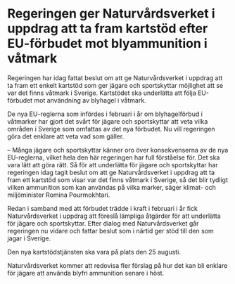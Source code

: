 # Regeringen ger Naturvårdsverket i uppdrag att ta fram kartstöd efter EU-förbudet mot blyammunition i våtmark

Regeringen har idag fattat beslut om att ge Naturvårdsverket i uppdrag att ta fram ett enkelt kartstöd som ger jägare och sportskyttar möjlighet att se var det finns våtmark i Sverige. Kartstödet ska underlätta att följa EU-förbudet mot användning av blyhagel i våtmark.

De nya EU-reglerna som infördes i februari i år om blyhagelförbud i våtmarker har gjort det svårt för jägare och sportskyttar att veta vilka områden i Sverige som omfattas av det nya förbudet. Nu vill regeringen göra det enklare att veta vad som gäller.

– Många jägare och sportskyttar känner oro över konsekvenserna av de nya EU-reglerna, vilket hela den här regeringen har full förståelse för. Det ska vara lätt att göra rätt. Så för att underlätta för jägare och sportskyttar har regeringen idag tagit beslut om att ge Naturvårdsverket i uppdrag att ta fram ett kartstöd som visar var det finns våtmark i Sverige, så det blir tydligt vilken ammunition som kan användas på vilka marker, säger klimat- och miljöminister Romina Pourmokhtari.

Redan i samband med att förbudet trädde i kraft i februari i år fick Naturvårdsverket i uppdrag att föreslå lämpliga åtgärder för att underlätta för jägare och sportskyttar. Efter dialog med Naturvårdsverket går regeringen nu vidare och fattar beslut som i närtid ger stöd till den som jagar i Sverige.

Den nya kartstödstjänsten ska vara på plats den 25 augusti.

Naturvårdsverket kommer att redovisa fler förslag på hur det kan bli enklare för jägare att använda blyfri ammunition senare i höst.
